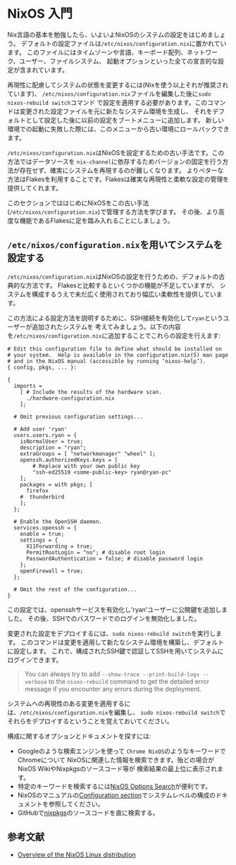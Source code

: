 # NixOS 入門

Nix言語の基本を勉強したら、いよいよNixOSのシステムの設定をはじめましょう。
デフォルトの設定ファイルは`/etc/nixos/configuration.nix`に置かれています。
このファイルにはタイムゾーンや言語、キーボード配列、ネットワーク、ユーザー、ファイルシステム、
起動オプションといった全ての宣言的な設定が含まれています。

再現性に配慮してシステムの状態を変更するには(Nixを使う以上それが推奨されています)、
`/etc/nixos/configuration.nix`ファイルを編集した後に`sudo nixos-rebuild switch`コマンド
で設定を適用する必要があります。このコマンドは変更された設定ファイルを元に新たなシステム環境を生成し、
それをデフォルトとして設定した後に以前の設定をブートメニューに追加します。
新しい環境での起動に失敗した際には、このメニューから古い環境にロールバックできます。

`/etc/nixos/configuration.nix`はNixOSを設定するための古い手法です。この方法ではデータソースを
`nix-channel`に依存するためバージョンの固定を行う方法が存在せず、確実にシステムを再現するのが難しくなります。
よりベターな方法はFlakesを利用することです。Flakesは確実な再現性と柔軟な設定の管理を提供してくれます。

このセクションでははじめにNixOSをこの古い手法(`/etc/nixos/configuration.nix`)で管理する方法を学びます。
その後、より高度な機能であるFlakesに足を踏み入れることにしましょう。

## `/etc/nixos/configuration.nix`を用いてシステムを設定する

`/etc/nixos/configuration.nix`はNixOSの設定を行うための、デフォルトの古典的な方法です。
Flakesと比較するといくつかの機能が不足していますが、
システムを構成するうえで未だ広く使用されており幅広い柔軟性を提供しています。

この方法による設定方法を説明するために、SSH接続を有効化して`ryan`というユーザーが追加されたシステムを
考えてみましょう。以下の内容を`/etc/nixos/configuration.nix`に追加することでこれらの設定を行えます:

```nix{14-38}
# Edit this configuration file to define what should be installed on
# your system.  Help is available in the configuration.nix(5) man page
# and in the NixOS manual (accessible by running ‘nixos-help’).
{ config, pkgs, ... }:

{
  imports =
    [ # Include the results of the hardware scan.
      ./hardware-configuration.nix
    ];

  # Omit previous configuration settings...

  # Add user 'ryan'
  users.users.ryan = {
    isNormalUser = true;
    description = "ryan";
    extraGroups = [ "networkmanager" "wheel" ];
    openssh.authorizedKeys.keys = [
        # Replace with your own public key
        "ssh-ed25519 <some-public-key> ryan@ryan-pc"
    ];
    packages = with pkgs; [
      firefox
    #  thunderbird
    ];
  };

  # Enable the OpenSSH daemon.
  services.openssh = {
    enable = true;
    settings = {
      X11Forwarding = true;
      PermitRootLogin = "no"; # disable root login
      PasswordAuthentication = false; # disable password login
    };
    openFirewall = true;
  };

  # Omit the rest of the configuration...
}
```

この設定では、opensshサービスを有効化し'ryan'ユーザーに公開鍵を追加しました。
その後、SSHでのパスワードでのログインを無効化しました。

変更された設定をデプロイするには、`sudo nixos-rebuild switch`を実行します。
このコマンドは変更を適用して新たなシステム環境を構築し、デフォルトに設定します。
これで、構成されたSSH鍵で認証してSSHを用いてシステムにログインできます。

> You can always try to add `--show-trace --print-build-logs --verbose` to the
> `nixos-rebuild` command to get the detailed error message if you encounter any errors
> during the deployment.

システムへの再現性のある変更を適用するには、`/etc/nixos/configuration.nix`を編集し、
`sudo nixos-rebuild switch`でそれらをデプロイするということを覚えておいてください。

構成に関するオプションとドキュメントを探すには:

- Googleのような検索エンジンを使って `Chrome NixOS`のようなキーワードでChromeについて
  NixOSに関連した情報を検索できます。殆どの場合がNixOS WikiやNixpkgsのソースコード等が
  検索結果の最上位に表示されます。
- 特定のキーワードを検索するには[NixOS Options Search](https://search.nixos.org/options)が便利です。
- NixOSのマニュアルの[Configuration section](https://nixos.org/manual/nixos/unstable/index.html#ch-configuration)でシステムレベルの構成のドキュメントを参照してください。
- GitHubで[nixpkgs](https://github.com/NixOS/nixpkgs)のソースコードを直に検索する。

## 参考文献

- [Overview of the NixOS Linux distribution](https://wiki.nixos.org/wiki/Overview_of_the_NixOS_Linux_distribution)
